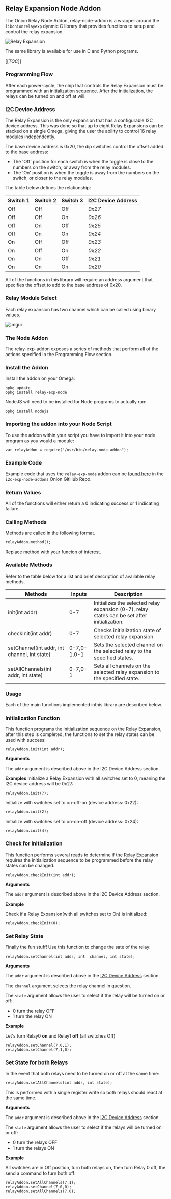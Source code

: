 ## **Relay Expansion Node Addon**

The Onion Relay Node Addon, relay-node-addon is a wrapper around the `libonionrelayexp` dynmic C library that provides functions to setup and control the relay expansion.

![Relay Expansion](http://i.imgur.com/iPswHOC.jpg)

The same library is available for use in C and Python programs.

[[_TOC_]]

<!-- Programming Flow -->
### **Programming Flow**

After each power-cycle, the chip that controls the Relay Expansion must be programmed with an initialization sequence. After the initialization, the relays can be turned on and off at will.

<!-- I2C Device Address -->
### **I2C Device Address**
The Relay Expansion is the only expansion that has a configurable I2C device address. This was done so that up to eight Relay Expansions can be stacked on a single Omega, giving the user the ability to control 16 relay modules independently.

The base device address is 0x20, the dip switches control the offset added to the base address:

 * The 'Off' position for each switch is when the toggle is close to the numbers on the switch, or away from the relay modules.
 * The 'On' position is when the toggle is away from the numbers on the switch, or closer to the relay modules.

The table below defines the relationship:

| Switch 1 | Switch 2 | Switch 3 | I2C Device Address |
|----------|----------|----------|--------------------|
| Off      | Off      | Off      | *0x27*             |
| Off      | Off      | On       | *0x26*             |
| Off      | On       | Off      | *0x25*             |
| Off      | On       | On       | *0x24*             |
| On       | Off      | Off      | *0x23*             |
| On       | Off      | On       | *0x22*             |
| On       | On       | Off      | *0x21*             |
| On       | On       | On       | *0x20*             |


All of the functions in this library will require an address argument that specifies the offset to add to the base address of 0x20.

### **Relay Module Select**

Each relay expansion has two channel which can be called using binary values.

![imgur](https://i.imgur.com/Wk6Z9lW.png)

<!-- MAJOR HEADING -->
<!-- The Node Addon -->

### The Node Addon

The relay-exp-addon exposes a series of methods that perform all of the actions specified in the Programming Flow section.

<!-- Install the Addon -->
### Install the Addon

Install the addon on your Omega:
```
opkg update
opkg install relay-exp-node
```

NodeJS will need to be installed for Node programs to actually run:
```
opkg install nodejs
```

<!-- Importing the Addon -->
### **Importing the addon into your Node Script**

To use the addon within your script you have to import it into your node program as you would a module:

```
var relayAddon = require("/usr/bin/relay-node-addon");
```




<!-- Example Code -->
### **Example Code**

Example code that uses the `relay-exp-node` addon can be [found here](https://github.com/OnionIoT/i2c-exp-node-addons/blob/master/Examples/relay_node_example.js) in the `i2c-exp-node-addons` Onion GitHub Repo.




<!-- Return Values -->
### **Return Values**

All of the functions will either return a 0 indicating success or 1 indicating failure.


<!-- Calling Methods -->
### **Calling Methods**

Methods are called in the following format.

```
relayAddon.method();
```
Replace method with your funcion of interest.

<!-- Available Methods -->
### **Available Methods**

Refer to the table below for a list and brief description of available relay methods.

|Methods|Inputs|Description|
|---|---|---|
|init(int addr)|0-7|Initializes the selected relay expansion (0-7), relay states can be set after initialization.|
|checkInit(int addr)|0-7|Checks initialization state of selected relay expansion.|
|setChannel(int addr, int channel, int state)|0-7,0-1,0-1|Sets the selected channel on the selected relay to the specified states.|
|setAllChannels(int addr, int state)|0-7,0-1| Sets all channels on the selected relay expansion to the specified state.|

<!-- MAJOR HEADING -->
<!-- Usage -->
### **Usage**
Each of the main functions implemented inthis library are described below.

<!-- Init Function -->
### **Initialization Function**
This function programs the initialization sequence on the Relay Expansion, after this step is completed, the functions to set the relay states can be used with success:
```
relayAddon.init(int addr);
```

**Arguments**

The `addr` argument is described above in the I2C Device Address section.

**Examples**
Initialize a Relay Expansion with all switches set to 0, meaning the I2C device address will be 0x27:
```
relayAddon.init(7);
```

Initialize with switches set to on-off-on (device address: 0x22):
```
relayAddon.init(2);
```

Initialize with switches set to on-on-off (device address: 0x24):
```
relayAddon.init(4);
```

<!-- Check Init Function -->
### **Check for Initialization**

This function performs several reads to determine if the Relay Expansion requires the initialization sequence to be programmed before the relay states can be changed.

```
relayAddon.checkInit(int addr);
```

**Arguments**

The `addr` argument is described above in the I2C Device Address section.

**Example**

Check if a Relay Expansion(with all switches set to On) is initialized:
```
relayAddon.checkInit(0);
```


<!-- Set Relay State Function -->

### **Set Relay State**

Finally the fun stuff! Use this function to change the sate of the relay:
```
relayAddon.setChannel(int addr, int  channel, int state);
```

**Arguments**

The `addr` argument is described above in the [I2C Device Address](#i2c-device-address) section.

The `channel` argument selects the relay channel in question.

The `state` argument allows the user to select if the relay will be turned on or off:
 * 0 turn the relay OFF
 * 1 turn the relay ON


**Example**

Let's turn Relay0 **on** and Relay1 **off** (all switches Off)
```
relayAddon.setChannel(7,0,1);
relayAddon.setChannel(7,1,0);
```

<!-- Set State for Both Relays Function -->
### **Set State for both Relays**
In the event that both relays need to be turned on or off at the same time:
```
relayAddon.setAllChannels(int addr, int state);
```

This is performed with a single register write so both relays should react at the same time.

**Arguments**

The `addr` argument is described above in the [I2C Device Address](#i2c-device-address) section.

The `state` argument allows the user to select if the relays will be turned on or off:
 * 0 turn the relays OFF
 * 1 turn the relays ON

**Example**

All switches are in Off position, turn both relays on, then turn Relay 0 off, the send a command to turn both off:
```
relayAddon.setAllChannels(7,1);
relayAddon.setChannel(7,0,0);
relayAddon.setAllChannels(7,0);
```
